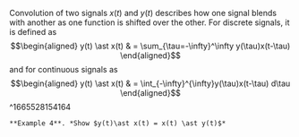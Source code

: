 
Convolution of two signals $x(t)$ and $y(t)$ describes how one signal blends with another as one function is shifted over the other. For discrete signals, it is defined as
$$\begin{aligned}
    y(t) \ast x(t) & = \sum_{\tau=-\infty}^\infty y(\tau)x(t-\tau)
\end{aligned}$$
and for continuous signals as
$$\begin{aligned}
    y(t) \ast x(t) & = \int_{-\infty}^{\infty}y(\tau)x(t-\tau) d\tau
\end{aligned}$$
^1665528154164

```ad-example
**Example 4**. *Show $y(t)\ast x(t) = x(t) \ast y(t)$*
```
